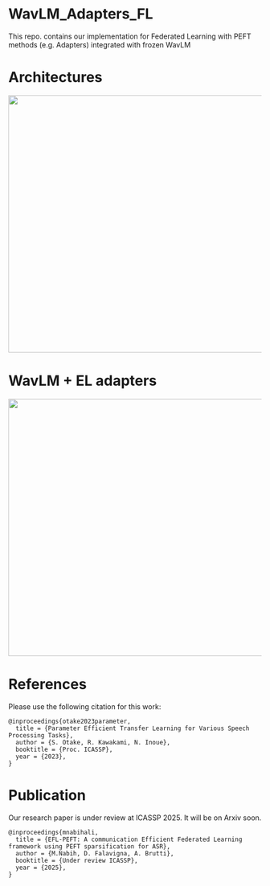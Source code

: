 # WavLM_Adapters_FL
This repo. contains our implementation for Federated Learning with PEFT methods (e.g. Adapters) integrated with frozen WavLM


# Architectures
<img src="https://github.com/mnabihali/WavLM_Adapters_FL/blob/main/assets/FL.png" width="512"/>


# WavLM + EL adapters
<img src="https://github.com/mnabihali/WavLM_Adapters_FL/blob/main/assets/Screenshot%202024-07-08%20154451.png" width="512"/>



# References
Please use the following citation for this work:
```
@inproceedings{otake2023parameter,
  title = {Parameter Efficient Transfer Learning for Various Speech Processing Tasks},
  author = {S. Otake, R. Kawakami, N. Inoue},
  booktitle = {Proc. ICASSP},
  year = {2023},
}
```

# Publication
Our research paper is under review at ICASSP 2025. It will be on Arxiv soon.
```
@inproceedings{mnabihali,
  title = {EFL-PEFT: A communication Efficient Federated Learning framework using PEFT sparsification for ASR},
  author = {M.Nabih, D. Falavigna, A. Brutti},
  booktitle = {Under review ICASSP},
  year = {2025},
}
```


